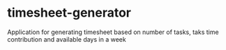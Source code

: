 # timesheet-generator
Application for generating timesheet based on number of tasks, taks time contribution and available days in a week
